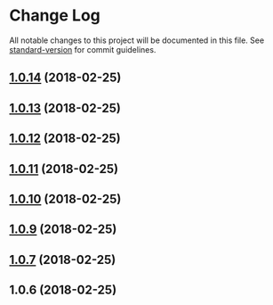 # Change Log

All notable changes to this project will be documented in this file. See [standard-version](https://github.com/conventional-changelog/standard-version) for commit guidelines.

<a name="1.0.14"></a>
## [1.0.14](https://github.com/compare/v1.0.13...v1.0.14) (2018-02-25)



<a name="1.0.13"></a>
## [1.0.13](https://github.com/compare/v1.0.12...v1.0.13) (2018-02-25)



<a name="1.0.12"></a>
## [1.0.12](https://github.com/compare/v1.0.11...v1.0.12) (2018-02-25)



<a name="1.0.11"></a>
## [1.0.11](https://github.com/compare/v1.0.10...v1.0.11) (2018-02-25)



<a name="1.0.10"></a>
## [1.0.10](https://github.com/compare/v1.0.9...v1.0.10) (2018-02-25)



<a name="1.0.9"></a>
## [1.0.9](https://github.com/compare/v1.0.8...v1.0.9) (2018-02-25)



<a name="1.0.7"></a>
## [1.0.7](https://github.com/compare/v1.0.6...v1.0.7) (2018-02-25)



<a name="1.0.6"></a>
## 1.0.6 (2018-02-25)
